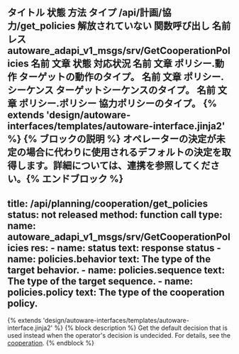 タイトル	状態	方法	タイプ
/api/計画/協力/get_policies
解放されていない
関数呼び出し
名前	レス
autoware_adapi_v1_msgs/srv/GetCooperationPolicies
名前	文章
状態
対応状況
名前	文章
ポリシー.動作
ターゲットの動作のタイプ。
名前	文章
ポリシー.シーケンス
ターゲットシーケンスのタイプ。
名前	文章
ポリシー.ポリシー
協力ポリシーのタイプ。
{% extends 'design/autoware-interfaces/templates/autoware-interface.jinja2' %} {% ブロックの説明 %} オペレーターの決定が未定の場合に代わりに使用されるデフォルトの決定を取得します。詳細については、連携を参照してください。{% エンドブロック %}
---
title: /api/planning/cooperation/get_policies
status: not released
method: function call
type:
  name: autoware_adapi_v1_msgs/srv/GetCooperationPolicies
  res:
    - name: status
      text: response status
    - name: policies.behavior
      text: The type of the target behavior.
    - name: policies.sequence
      text: The type of the target sequence.
    - name: policies.policy
      text: The type of the cooperation policy.
---

{% extends 'design/autoware-interfaces/templates/autoware-interface.jinja2' %}
{% block description %}
Get the default decision that is used instead when the operator's decision is undecided.
For details, see the [cooperation](../../../../features/cooperation.md).
{% endblock %}
